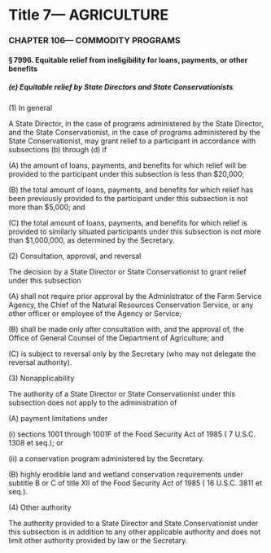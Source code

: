 
# Title 7— AGRICULTURE
### CHAPTER 106— COMMODITY PROGRAMS
#### § 7996. Equitable relief from ineligibility for loans, payments, or other benefits
##### (e) Equitable relief by State Directors and State Conservationists

(1) In general

A State Director, in the case of programs administered by the State Director, and the State Conservationist, in the case of programs administered by the State Conservationist, may grant relief to a participant in accordance with subsections (b) through (d) if

(A) the amount of loans, payments, and benefits for which relief will be provided to the participant under this subsection is less than $20,000;

(B) the total amount of loans, payments, and benefits for which relief has been previously provided to the participant under this subsection is not more than $5,000; and

(C) the total amount of loans, payments, and benefits for which relief is provided to similarly situated participants under this subsection is not more than $1,000,000, as determined by the Secretary.

(2) Consultation, approval, and reversal

The decision by a State Director or State Conservationist to grant relief under this subsection

(A) shall not require prior approval by the Administrator of the Farm Service Agency, the Chief of the Natural Resources Conservation Service, or any other officer or employee of the Agency or Service;

(B) shall be made only after consultation with, and the approval of, the Office of General Counsel of the Department of Agriculture; and

(C) is subject to reversal only by the Secretary (who may not delegate the reversal authority).

(3) Nonapplicability

The authority of a State Director or State Conservationist under this subsection does not apply to the administration of

(A) payment limitations under

(i) sections 1001 through 1001F of the Food Security Act of 1985 ( 7 U.S.C. 1308 et seq.); or

(ii) a conservation program administered by the Secretary.

(B) highly erodible land and wetland conservation requirements under subtitle B or C of title XII of the Food Security Act of 1985 ( 16 U.S.C. 3811 et seq.).

(4) Other authority

The authority provided to a State Director and State Conservationist under this subsection is in addition to any other applicable authority and does not limit other authority provided by law or the Secretary.
